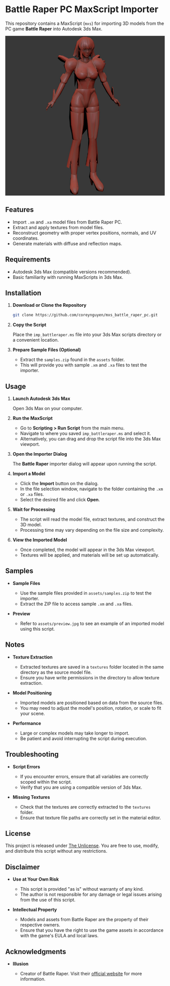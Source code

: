 # Battle Raper PC MaxScript Importer

This repository contains a MaxScript (`mxs`) for importing 3D models from the PC game **Battle Raper** into Autodesk 3ds Max.

![Preview](assets/preview.jpg)

## Features

- Import `.xm` and `.xa` model files from Battle Raper PC.
- Extract and apply textures from model files.
- Reconstruct geometry with proper vertex positions, normals, and UV coordinates.
- Generate materials with diffuse and reflection maps.

## Requirements

- Autodesk 3ds Max (compatible versions recommended).
- Basic familiarity with running MaxScripts in 3ds Max.

## Installation

1. **Download or Clone the Repository**

   ```bash
   git clone https://github.com/coreynguyen/mxs_battle_raper_pc.git
   ```

2. **Copy the Script**

   Place the `imp_battleraper.ms` file into your 3ds Max scripts directory or a convenient location.

3. **Prepare Sample Files (Optional)**

   - Extract the `samples.zip` found in the `assets` folder.
   - This will provide you with sample `.xm` and `.xa` files to test the importer.

## Usage

1. **Launch Autodesk 3ds Max**

   Open 3ds Max on your computer.

2. **Run the MaxScript**

   - Go to **Scripting > Run Script** from the main menu.
   - Navigate to where you saved `imp_battleraper.ms` and select it.
   - Alternatively, you can drag and drop the script file into the 3ds Max viewport.

3. **Open the Importer Dialog**

   The **Battle Raper** importer dialog will appear upon running the script.

4. **Import a Model**

   - Click the **Import** button on the dialog.
   - In the file selection window, navigate to the folder containing the `.xm` or `.xa` files.
   - Select the desired file and click **Open**.

5. **Wait for Processing**

   - The script will read the model file, extract textures, and construct the 3D model.
   - Processing time may vary depending on the file size and complexity.

6. **View the Imported Model**

   - Once completed, the model will appear in the 3ds Max viewport.
   - Textures will be applied, and materials will be set up automatically.

## Samples

- **Sample Files**

  - Use the sample files provided in `assets/samples.zip` to test the importer.
  - Extract the ZIP file to access sample `.xm` and `.xa` files.

- **Preview**

  - Refer to `assets/preview.jpg` to see an example of an imported model using this script.

## Notes

- **Texture Extraction**

  - Extracted textures are saved in a `textures` folder located in the same directory as the source model file.
  - Ensure you have write permissions in the directory to allow texture extraction.

- **Model Positioning**

  - Imported models are positioned based on data from the source files.
  - You may need to adjust the model's position, rotation, or scale to fit your scene.

- **Performance**

  - Large or complex models may take longer to import.
  - Be patient and avoid interrupting the script during execution.

## Troubleshooting

- **Script Errors**

  - If you encounter errors, ensure that all variables are correctly scoped within the script.
  - Verify that you are using a compatible version of 3ds Max.

- **Missing Textures**

  - Check that the textures are correctly extracted to the `textures` folder.
  - Ensure that texture file paths are correctly set in the material editor.

## License

This project is released under [The Unlicense](LICENSE). You are free to use, modify, and distribute this script without any restrictions.

## Disclaimer

- **Use at Your Own Risk**

  - This script is provided "as is" without warranty of any kind.
  - The author is not responsible for any damage or legal issues arising from the use of this script.

- **Intellectual Property**

  - Models and assets from Battle Raper are the property of their respective owners.
  - Ensure that you have the right to use the game assets in accordance with the game's EULA and local laws.

## Acknowledgments

- **Illusion**

  - Creator of Battle Raper. Visit their [official website](http://www.illusion.jp/) for more information.

